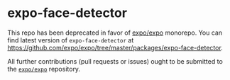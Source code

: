 # expo-face-detector

This repo has been deprecated in favor of [expo/expo](https://github.com/expo/expo) monorepo. You can find latest version of `expo-face-detector` at https://github.com/expo/expo/tree/master/packages/expo-face-detector.

All further contributions (pull requests or issues) ought to be submitted to the [`expo/expo`](https://github.com/expo/expo) repository.
